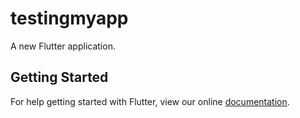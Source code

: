 # testingmyapp

A new Flutter application.

## Getting Started

For help getting started with Flutter, view our online
[documentation](https://flutter.io/).
